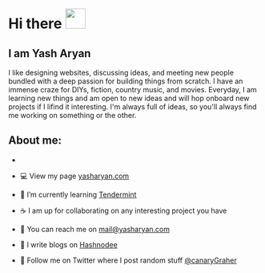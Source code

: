 # Hi there <img src="https://media.giphy.com/media/hvRJCLFzcasrR4ia7z/giphy.gif" width="40px">
## I am Yash Aryan
I like designing websites, discussing ideas, and meeting new people bundled with a deep passion for building things from scratch. I have an immense craze for DIYs, fiction, country music, and movies. Everyday, I am learning new things and am open to new ideas and will hop onboard new projects if I lifind it interesting. I'm always full of ideas, so you'll always find me working on something or the other.

## About me:
- 

- 💻 View my page [yasharyan.com](https://yasharyan.com/)
- 🌱 I’m currently learning [Tendermint](https://tendermint.com/)
- ☕ I am up for collaborating on any interesting project you have
- 📧 You can reach me on [mail@yasharyan.com](mailto:mail@yasharyan.com)
- 📃 I write blogs on [Hashnodee](blogs.yasharyan.com)
- 📱 Follow me on Twitter where I post random stuff [@canaryGraher](https://twitter.com/canaryGrapher)
